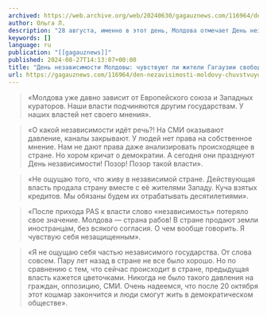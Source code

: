 ```yaml
---
archived: https://web.archive.org/web/20240630/gagauznews.com/116964/den-nezavisimosti-moldovy-chuvstvuyut-li-zhiteli-gagauzii-svobodu.html
author: Ольга Л.
description: "28 августа, именно в этот день, Молдова отмечает День независимости.  Корреспондент Gagauznews вышел на улицы Гагаузии, чтобы узнать, ощущают ли жители автономии себя частью независимого государства. По результатам опроса выяснилось, что большинство жителей Гагаузии выражают глубокое разочарование в политике нынешней власти и сомневаются в том, что Молдова действительно является независимой страной. Снежана 23 года, Комрат:  «Молдова уже давно зависит от Европейского союза и Западных кураторов. Наши власти подчиняются другим государствам. У наших властей нет своего мнения». Игнат 38 лет, Вулканешты:  «О какой независимости идёт речь?! На СМИ оказывают давление, каналы закрывают. У людей нет права на собственное мнение. Нам не […]"
keywords: []
language: ru
publication: "[[gagauznews]]"
published: 2024-08-27T14:13:07+00:00
title: "День независимости Молдовы: чувствуют ли жители Гагаузии свободу?"
url: https://gagauznews.com/116964/den-nezavisimosti-moldovy-chuvstvuyut-li-zhiteli-gagauzii-svobodu.html
---
```


> «Молдова уже давно зависит от Европейского союза и Западных кураторов. Наши власти подчиняются другим государствам. У наших властей нет своего мнения».

> «О какой независимости идёт речь?! На СМИ оказывают давление, каналы закрывают. У людей нет права на собственное мнение. Нам не дают права даже анализировать происходящее в стране. Но хором кричат о демократии. А сегодня они празднуют День независимости! Позор! Позор такой власти».

> «Не ощущаю того, что живу в независимой стране. Действующая власть продала страну вместе с её жителями Западу. Куча взятых кредитов. Мы обязаны будем их отрабатывать десятилетиями».

> «После прихода PAS к власти слово «независимость» потеряло свое значение. Молдова — страна рабов! В стране продают земли иностранцам, без всякого согласия. О чем вообще говорить. Я чувствую себя незащищенным».

> «Я не ощущаю себя частью независимого государства. От слова совсем. Пару лет назад в стране не все было хорошо. Но по сравнению с тем, что сейчас происходит в стране, предыдущая власть кажется цветочками. Никогда не было такого давления на граждан, оппозицию, СМИ. Очень надеемся, что после 20 октября этот кошмар закончится и люди смогут жить в демократическом обществе».